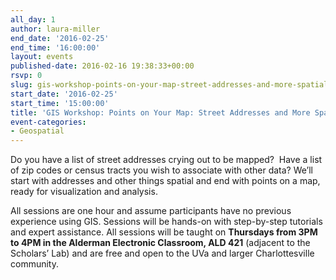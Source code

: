 ```yaml
---
all_day: 1
author: laura-miller
end_date: '2016-02-25'
end_time: '16:00:00'
layout: events
published-date: 2016-02-16 19:38:33+00:00
rsvp: 0
slug: gis-workshop-points-on-your-map-street-addresses-and-more-spatial-things-2
start_date: '2016-02-25'
start_time: '15:00:00'
title: 'GIS Workshop: Points on Your Map: Street Addresses and More Spatial Things'
event-categories:
- Geospatial
---
```


Do you have a list of street addresses crying out to be mapped?  Have a list of zip codes or census tracts you wish to associate with other data? We’ll start with addresses and other things spatial and end with points on a map, ready for visualization and analysis.

All sessions are one hour and assume participants have no previous experience using GIS. Sessions will be hands-on with step-by-step tutorials and expert assistance. All sessions will be taught on **Thursdays from 3PM to 4PM in the Alderman Electronic Classroom, ALD 421** (adjacent to the Scholars’ Lab) and are free and open to the UVa and larger Charlottesville community.
